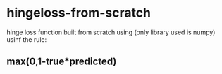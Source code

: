 # hingeloss-from-scratch
<p>hinge loss function built from scratch using (only library used is numpy) usinf the rule:</p>
<h2>max(0,1-true*predicted)</h2>
